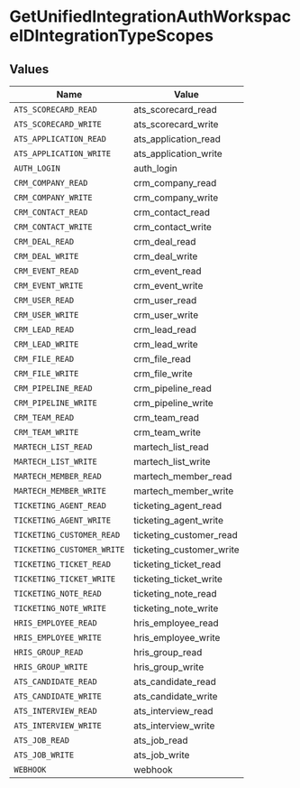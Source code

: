 # GetUnifiedIntegrationAuthWorkspaceIDIntegrationTypeScopes


## Values

| Name                       | Value                      |
| -------------------------- | -------------------------- |
| `ATS_SCORECARD_READ`       | ats_scorecard_read         |
| `ATS_SCORECARD_WRITE`      | ats_scorecard_write        |
| `ATS_APPLICATION_READ`     | ats_application_read       |
| `ATS_APPLICATION_WRITE`    | ats_application_write      |
| `AUTH_LOGIN`               | auth_login                 |
| `CRM_COMPANY_READ`         | crm_company_read           |
| `CRM_COMPANY_WRITE`        | crm_company_write          |
| `CRM_CONTACT_READ`         | crm_contact_read           |
| `CRM_CONTACT_WRITE`        | crm_contact_write          |
| `CRM_DEAL_READ`            | crm_deal_read              |
| `CRM_DEAL_WRITE`           | crm_deal_write             |
| `CRM_EVENT_READ`           | crm_event_read             |
| `CRM_EVENT_WRITE`          | crm_event_write            |
| `CRM_USER_READ`            | crm_user_read              |
| `CRM_USER_WRITE`           | crm_user_write             |
| `CRM_LEAD_READ`            | crm_lead_read              |
| `CRM_LEAD_WRITE`           | crm_lead_write             |
| `CRM_FILE_READ`            | crm_file_read              |
| `CRM_FILE_WRITE`           | crm_file_write             |
| `CRM_PIPELINE_READ`        | crm_pipeline_read          |
| `CRM_PIPELINE_WRITE`       | crm_pipeline_write         |
| `CRM_TEAM_READ`            | crm_team_read              |
| `CRM_TEAM_WRITE`           | crm_team_write             |
| `MARTECH_LIST_READ`        | martech_list_read          |
| `MARTECH_LIST_WRITE`       | martech_list_write         |
| `MARTECH_MEMBER_READ`      | martech_member_read        |
| `MARTECH_MEMBER_WRITE`     | martech_member_write       |
| `TICKETING_AGENT_READ`     | ticketing_agent_read       |
| `TICKETING_AGENT_WRITE`    | ticketing_agent_write      |
| `TICKETING_CUSTOMER_READ`  | ticketing_customer_read    |
| `TICKETING_CUSTOMER_WRITE` | ticketing_customer_write   |
| `TICKETING_TICKET_READ`    | ticketing_ticket_read      |
| `TICKETING_TICKET_WRITE`   | ticketing_ticket_write     |
| `TICKETING_NOTE_READ`      | ticketing_note_read        |
| `TICKETING_NOTE_WRITE`     | ticketing_note_write       |
| `HRIS_EMPLOYEE_READ`       | hris_employee_read         |
| `HRIS_EMPLOYEE_WRITE`      | hris_employee_write        |
| `HRIS_GROUP_READ`          | hris_group_read            |
| `HRIS_GROUP_WRITE`         | hris_group_write           |
| `ATS_CANDIDATE_READ`       | ats_candidate_read         |
| `ATS_CANDIDATE_WRITE`      | ats_candidate_write        |
| `ATS_INTERVIEW_READ`       | ats_interview_read         |
| `ATS_INTERVIEW_WRITE`      | ats_interview_write        |
| `ATS_JOB_READ`             | ats_job_read               |
| `ATS_JOB_WRITE`            | ats_job_write              |
| `WEBHOOK`                  | webhook                    |